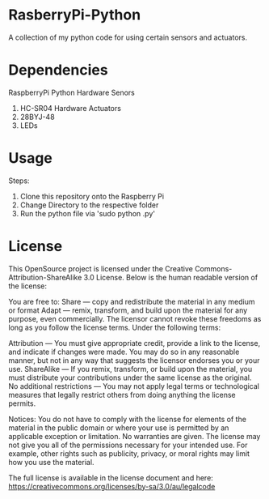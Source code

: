RasberryPi-Python
=============
A collection of my python code for using certain sensors and actuators.

Dependencies
=============
RaspberryPi
Python
Hardware Senors
  1. HC-SR04
Hardware Actuators
  1. 28BYJ-48
  2. LEDs

Usage
=============
Steps:
  1. Clone this repository onto the Raspberry Pi
  2. Change Directory to the respective folder
  3. Run the python file via 'sudo python <filename>.py'

License
=============
This OpenSource project is licensed under the Creative Commons-Attribution-ShareAlike 3.0 License.
Below is the human readable version of the license:

You are free to:
Share — copy and redistribute the material in any medium or format
Adapt — remix, transform, and build upon the material
for any purpose, even commercially.
The licensor cannot revoke these freedoms as long as you follow the license terms.
Under the following terms:

Attribution — You must give appropriate credit, provide a link to the license, and indicate if changes were made. You may do so in any reasonable manner, but not in any way that suggests the licensor endorses you or your use.
ShareAlike — If you remix, transform, or build upon the material, you must distribute your contributions under the same license as the original.
No additional restrictions — You may not apply legal terms or technological measures that legally restrict others from doing anything the license permits.

Notices:
You do not have to comply with the license for elements of the material in the public domain or where your use is permitted by an applicable exception or limitation.
No warranties are given. The license may not give you all of the permissions necessary for your intended use. For example, other rights such as publicity, privacy, or moral rights may limit how you use the material.

The full license is available in the license document and here: https://creativecommons.org/licenses/by-sa/3.0/au/legalcode
